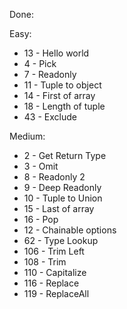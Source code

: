 Done:

Easy:

- 13 - Hello world
- 4 - Pick
- 7 - Readonly
- 11 - Tuple to object
- 14 - First of array
- 18 - Length of tuple
- 43 - Exclude

Medium:

- 2 - Get Return Type
- 3 - Omit
- 8 - Readonly 2
- 9 - Deep Readonly
- 10 - Tuple to Union
- 15 - Last of array
- 16 - Pop
- 12 - Chainable options
- 62 - Type Lookup
- 106 - Trim Left
- 108 - Trim
- 110 - Capitalize
- 116 - Replace
- 119 - ReplaceAll
